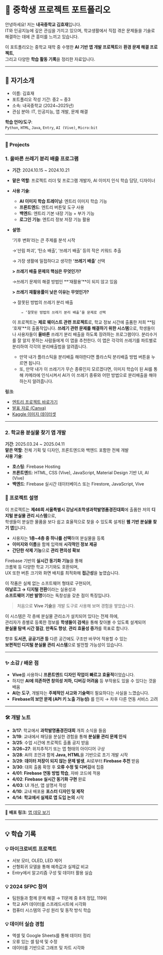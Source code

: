 # 📘 중학생 프로젝트 포트폴리오

안녕하세요! 저는 **내곡중학교 김효재**입니다.  
IT와 인공지능에 깊은 관심을 가지고 있으며, 학교생활에서 직접 겪은 문제들을 기술로 해결하는 데에 큰 흥미를 느끼고 있습니다.

이 포트폴리오는 중학교 재학 중 수행한 **AI 기반 앱 개발 프로젝트**와 **환경 문제 해결 프로젝트**,  
그리고 다양한 **학습 활동 기록**을 정리한 자료입니다.

---


## 👤 자기소개

- 이름: 김효재  
- 포트폴리오 작성 기간: 중2 ~ 중3
- 소속: 내곡중학교 (2024~2025년)  
- 관심 분야: IT, 인공지능, 앱 개발, 문제 해결  

**학습 언어/도구**:  
`Python`, `HTML`, `Java`, `Entry`, `AI (Vive)`, `Micro:bit`


---


### 📂 Projects

### 1. 올바른 쓰레기 분리 배출 프로그램

- **기간**: 2024.10.15 ~ 2024.10.21
- **맡은 역할**: 프로젝트 리더 및 프로그램 개발자, AI 이미지 인식 학습 담당, 디자이너
- **사용 기술**:
    - **AI 이미지 학습 트레이닝**: 엔트리 이미지 학습 기능
    - **프론트엔드**: 엔트리 버튼및 도구 사용
    - **백엔드**: 엔트리 기본 내장 기능 + 부가 기능
    - **로그인 기능**: 엔트리 정보 저장 기능 활용
- **설명**:
    
    ‘기후 변화’라는 큰 주제를 분석 시작
    
    →‘산림 파괴’, ‘탄소 배출’, ‘쓰레기 배출’ 등의 작은 키워드 추출
    
    → 가장 생활에 밀접하다고 생각한 **‘쓰레기 배출**’ 선택
    
    **> 쓰레기 배출 문제의 핵심은 무엇인가?**
    
    →쓰레기 문제의 해결 방법인 **‘재활용’**이 되지 않고 있음
    
    **> 쓰레기 재활용률이 낮은 이유는 무엇인가?**
    
    → 잘못된 방법의 쓰레기 분리 배출
    
          ⇒ ‘잘못된 방법의 쓰레기 분리 배출’을 문제로 선택
    
    이 프로젝트는 **제로 웨이스트 관련 프로젝트**로, 학교 정보 시간에 출품한 저희 **팀 ‘호재’**의 출품작입니다. **쓰레기 관련 문제를 해결하기 위한 시스템**으로, 학생들이나 사용자들이 **올바른** 쓰레기 분리 배출을 하도록 장려하는 프로그램이다. 분리수거를 잘 알지 못하는 사람들에게 이 앱을 추천한다. 이 앱은 각각의 쓰레기를 파트별로 분리하여 각각의 분리배출법을 알려줍니다.
    
    - 만약 내가 플라스틱을 분리배출 해야한다면 플라스틱 분리배출 방법 버튼을 누르면 됩니다.
    - 또, 만약 내가 이 쓰레기가 무슨 종류인지 모르겠다면, 이미지 학습이 된 AI를 통해 카메라에   인식시켜서 AI가 이 쓰레기 종류와 어떤 방법으로 분리배출을 해야하는지 알려줍니다.

**링크**:
- [엔트리 프로젝트 바로가기](https://playentry.org/project/671593d4c40ad113746d7067)  
- [발표 자료 (Canva)](https://www.canva.com/design/DAGUKJn3pSI/M9Ogjcmxi96MZn3XSw-Wcw/edit?utm_content=DAGUKJn3pSI&utm_campaign=designshare&utm_medium=link2&utm_source=sharebutton)  
- [Kaggle 이미지 데이터셋](https://www.kaggle.com/datasets/asdasdasasdas/garbage-classification)


---


### 2. 학교용 분실물 찾기 앱 개발

**기간**: 2025.03.24 ~ 2025.04.11  
**맡은 역할**: 전체 기획 및 디자인, 프론트엔드와 백엔드 포함한 전체 개발  
**사용 기술**:
- **호스팅**: Firebase Hosting  
- **프론트엔드**: HTML, CSS (Vive), JavaScript, Material Design 기반 UI, AI (Vive)  
- **백엔드**: Firebase 실시간 데이터베이스 또는 Firestore, JavaScript, Vive


  

### 📖 프로젝트 설명

이 프로젝트는 **제46회 서울특별시 강남서초학생과학발명품경진대회**에 출품한 저의 **디지털 분실물 관리 시스템**으로,  
학생들이 분실한 물품을 보다 쉽고 효율적으로 찾을 수 있도록 설계된 **웹 기반 분실물 찾기 앱**입니다.  

- 사용자는 **1층~4층 중 하나를 선택**하여 분실물을 등록  
- **이미지와 이름**을 함께 입력해 **시각적인 정보 제공**  
- **간단한 삭제 기능**으로 **관리 편의성 확보**  

Firebase 기반의 **실시간 동기화 기능**을 통해  
크롬북 등 다양한 학교 기기와도 호환되며,  
UX 또한 버튼 크기와 화면 배치를 최적화해 **접근성**을 높였습니다.  

이 작품은 실체 없는 소프트웨어 형태로 구현되어,  
**아날로그 → 디지털 전환**이라는 실용성과  
**소프트웨어 기반 발명**이라는 독창성을 갖춘 점이 특징입니다.

> 처음으로 **Vive 기술**을 개발 도구로 사용해 보며 경험을 쌓았습니다.

이 시스템은 각 층에 분실물 관리소가 설치되어 있다는 전제 하에,  
관리자가 층별로 등록한 정보를 **학생들이 검색**을 통해 찾아볼 수 있도록 설계되어  
**분실물 탐색 시간 절감**, **만족도 향상**, **관리 효율성 증가**를 목표로 합니다.  

향후 **도서관, 공공기관 등** 다른 공간에도 구조만 바꾸어 적용할 수 있는  
**보편적인 디지털 분실물 관리 시스템**으로 발전할 가능성이 있습니다.

---

### ✨ 소감 / 배운 점

- **Vive**를 사용하니 **프론트엔드 디자인 작업이 빠르고 효율적**이었습니다.  
- 하지만 **AI에 의존하면 창의성 저하, 디버깅 어려움** 등 부작용도 있을 수 있다는 것을 배움  
- **AI는 도구**, 개발자는 **주체적인 사고와 기술력**이 필요하다는 사실을 느꼈습니다.  
- **Firebase의 보안 문제 (API 키 노출 가능성)** 를 인지 → 차후 다른 연동 서비스 고려  

---

### 🛠 개발 노트

- **3/17**: 학교에서 **과학발명품경진대회** 개최 소식을 들음  
- **3/19**: 교내에서 패딩을 분실한 경험을 통해 **분실물 관리 문제 인식**  
- **3/25**: 수업 시간에 프로젝트 출품 공지 받음  
- **3/26~27**: 위치추적기 또는 앱 형태의 아이디어 구상  
- **3/28**: AI의 조언과 함께 **Java, HTML**을 기반으로 초기 개발 시작  
- **3/29**: **데이터 저장이 되지 않는 문제 발생**, AI로부터 **Firebase 추천** 받음  
- **3/30**: 대회 출품 확정 후 **오류 수정 및 디버깅**에 집중  
- **4/01**: **Firebase 연동 방법 학습**, 자바 코드에 적용  
- **4/02**: **Firebase 실시간 동기화 구현** 완료  
- **4/03**: UI 개선, 앱 설명서 작성  
- **4/10**: 교내 배포용 **포스터 디자인 및 제작**  
- **4/14**: **학교에서 실제로 앱 도입 논의** 시작  

---

🔗 **배포 링크**: [앱 데모 보기](https://ho109-6eb98.web.app/)



---


## 💡 학습 기록


### 💡 마이크로비트 프로젝트
- 서보 모터, OLED, LED 제어  
- 선형회귀 모델을 통해 예측값과 실제값 비교  
- Entry에서 알고리즘 구성 및 데이터 활용 실습  

### 💡 2024 SFPC 참여
- 팀원들과 함께 문제 해결 → 11문제 중 8개 정답, 119위  
- 학교 API 데이터를 스프레드시트에 시각화  
- 컴퓨터 시스템의 구성 원리 및 동작 방식 학습  

### 💡 데이터 실습 경험
- 엑셀 및 Google Sheets를 통해 데이터 정리  
- 오류 있는 셀 탐색 및 수정  
- 데이터를 기반으로 그래프 및 차트 시각화  
